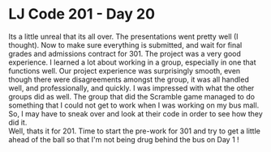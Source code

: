 # LJ Code 201 - Day 20

Its a little unreal that its all over.  The presentations went pretty well (I thought).  Now to make sure everything is submitted, and wait for final grades and admissions contract for 301.  The project was a very good experience.  I learned a lot about working in a group, especially in one that functions well.  Our project experience was surprisingly smooth, even though there were disagreements amongst the group, it was all handled well, and professionally, and quickly.  I was impressed with what the other groups did as well.  The group that did the Scramble game managed to do something that I could not get to work when I was working on my bus mall.  So, I may have to sneak over and look at their code in order to see how they did it.  
Well, thats it for 201.  Time to start the pre-work for 301 and try to get a little ahead of the ball so that I'm not being drug behind the bus on Day 1 !
